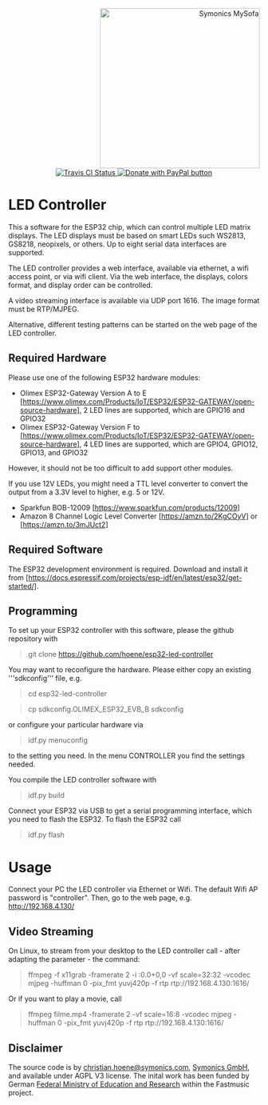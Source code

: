<div align="right">
<a href="https://symonics.com/">
	<img alt="Symonics MySofa" width="320px" src="https://raw.githubusercontent.com/hoene/esp32-led-controller/master/doc/media-1.png"/>
</a>
</div

#

<div align="center">
<a href="https://travis-ci.com/github/hoene/esp32-led-controller">
<img alt="Travis CI Status" src="https://travis-ci.org/hoene/esp32-led-controller.svg?branch=master"/>
</a>
<a href="https://www.paypal.com/cgi-bin/webscr?cmd=_s-xclick&hosted_button_id=GUN8R6NUQCS3C&source=url">
<img src="https://www.paypalobjects.com/en_US/i/btn/btn_donate_SM.gif" alt="Donate with PayPal button" />
</a>
</div>

# LED Controller


This a software for the ESP32 chip, which can control multiple LED matrix displays. The LED displays must be based on smart LEDs such WS2813, GS8218, neopixels, or others. Up to eight serial data interfaces are supported.

The LED controller provides a web interface, available via ethernet, a wifi access point, or via wifi client. Via the web interface, the displays, colors format, and display order can be controlled.

A video streaming interface is available via UDP port 1616. The image format must be RTP/MJPEG.

Alternative, different testing patterns can be started on the web page of the LED controller.

## Required Hardware

Please use one of the following ESP32 hardware modules:
* Olimex ESP32-Gateway Version A to E [https://www.olimex.com/Products/IoT/ESP32/ESP32-GATEWAY/open-source-hardware], 2 LED lines are supported, which are GPIO16 and GPIO32
* Olimex ESP32-Gateway Version F to  [https://www.olimex.com/Products/IoT/ESP32/ESP32-GATEWAY/open-source-hardware], 4 LED lines are supported, which are GPIO4, GPIO12, GPIO13, and GPIO32

However, it should not be too difficult to add support other modules.

If you use 12V LEDs, you might need a TTL level converter to convert the output from a 3.3V level to higher, e.g. 5 or 12V.
* Sparkfun BOB-12009 [https://www.sparkfun.com/products/12009]
* Amazon 8 Channel Logic Level Converter [https://amzn.to/2KgCOyV] or [https://amzn.to/3mJUct2]

## Required Software

The ESP32 development environment is required. Download and install it from [https://docs.espressif.com/projects/esp-idf/en/latest/esp32/get-started/].

## Programming

To set up your ESP32 controller with this software, please the github repository with

> git clone https://github.com/hoene/esp32-led-controller

You may want to reconfigure the hardware. Please either copy an existing '''sdkconfig''' file, e.g.

> cd esp32-led-controller

> cp sdkconfig.OLIMEX_ESP32_EVB_B sdkconfig
    
or configure your particular hardware via

> idf.py menuconfig 
    
to the setting you need. In the menu CONTROLLER you find the settings needed.

You compile the LED controller software with

> idf.py build
    
Connect your ESP32 via USB to get a serial programming interface, which you need to flash the ESP32. To flash the ESP32 call

> idf.py flash

# Usage

Connect your PC the LED controller via Ethernet or Wifi. The default Wifi AP password is "controller".
Then, go to the web page, e.g. http://192.168.4.130/

## Video Streaming

On Linux, to stream from your desktop to the LED controller call - after adapting the parameter - the command:

> ffmpeg -f x11grab -framerate 2 -i :0.0+0,0 -vf scale=32:32 -vcodec mjpeg -huffman 0 -pix_fmt yuvj420p -f rtp rtp://192.168.4.130:1616/

Or if you want to play a movie, call

> ffmpeg filme.mp4 -framerate 2 -vf scale=16:8 -vcodec mjpeg -huffman 0 -pix_fmt yuvj420p -f rtp rtp://192.168.4.130:1616/

## Disclaimer

The source code is by <christian.hoene@symonics.com>, <a href="https://symonics.com/">Symonics GmbH</a>, and available under AGPL V3 license. The inital work has been funded by German <a href="https://www.bmbf.de">Federal Ministry of Education and Research</a> within the Fastmusic project. 